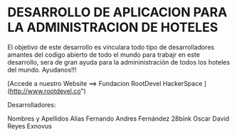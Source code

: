 # DESARROLLO DE APLICACION PARA LA ADMINISTRACION DE HOTELES

El objetivo de este desarrollo es vinculara todo tipo de desarrolladores amantes del codigo abierto de todo el mundo para trabajr en este desarrollo, sera de gran ayuda para la admininistración de todos los hoteles del mundo. Ayudanos!!!

[Accede a nuestro Website ==> Fundacion RootDevel HackerSpace ] (http://www.rootdevel.co")

Desarrolladores:

Nombres y Apellidos             Alias
Fernando Andres Fernández       28bink
Oscar David Reyes               Exnovus
